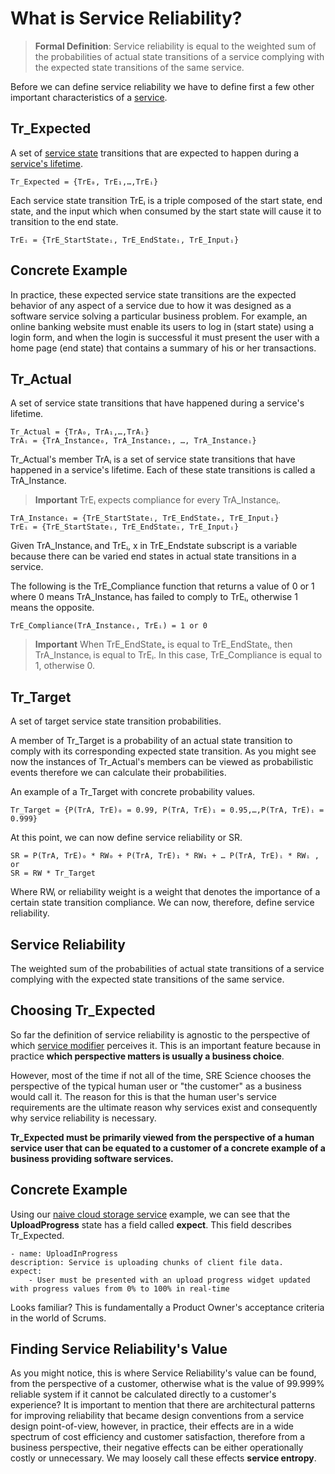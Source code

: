 # What is Service Reliability?

> **Formal Definition**: Service reliability is equal to the weighted sum of the probabilities of actual state transitions of a service complying with the expected state transitions of the same service.

Before we can define service reliability we have to define first a few other important characteristics of a [service](/documentation/service.md).

## Tr_Expected
A set of [service state](/documentation/service-state.md) transitions that are expected to happen during a [service's lifetime](/documentation/service-state.md#service-state-lifetime).

`Tr_Expected = {TrE₀, TrE₁,…,TrEᵢ}`

Each service state transition TrEᵢ is a triple composed of the start state, end state, and the input which when consumed by the start state will cause it to transition to the end state.

`TrEᵢ = {TrE_StartStateᵢ, TrE_EndStateᵢ, TrE_Inputᵢ}`

## Concrete Example
In practice, these expected service state transitions are the expected behavior of any aspect of a service due to how it was designed as a software service solving a particular business problem. For example, an online banking website must enable its users to log in (start state) using a login form, and when the login is successful it must present the user with a home page (end state) that contains a summary of his or her transactions.

## Tr_Actual
A set of service state transitions that have happened during a service's lifetime.

```
Tr_Actual = {TrA₀, TrA₁,…,TrAᵢ}
TrAᵢ = {TrA_Instance₀, TrA_Instance₁, …, TrA_Instanceᵢ}
```
Tr_Actual's member TrAᵢ is a set of service state transitions that have happened in a service's lifetime. Each of these state transitions is called a TrA_Instance.

> **Important**
TrEᵢ expects compliance for every TrA_Instanceᵢ.

```
TrA_Instanceᵢ = {TrE_StartStateᵢ, TrE_EndStateₓ, TrE_Inputᵢ}
TrEᵢ = {TrE_StartStateᵢ, TrE_EndStateᵢ, TrE_Inputᵢ}
```

Given TrA_Instanceᵢ and TrEᵢ, x in TrE_Endstate subscript is a variable because there can be varied end states in actual state transitions in a service.

The following is the TrE_Compliance function that returns a value of 0 or 1 where 0 means TrA_Instanceᵢ has failed to comply to TrEᵢ, otherwise 1 means the opposite.

`TrE_Compliance(TrA_Instanceᵢ, TrEᵢ) = 1 or 0`

> **Important** When TrE_EndStateₓ is equal to TrE_EndStateᵢ, then TrA_Instanceᵢ is equal to TrEᵢ. In this case, TrE_Compliance is equal to 1, otherwise 0.

## Tr_Target
A set of target service state transition probabilities.

A member of Tr_Target is a probability of an actual state transition to comply with its corresponding expected state transition. As you might see now the instances of Tr_Actual's members can be viewed as probabilistic events therefore we can calculate their probabilities.

An example of a Tr_Target with concrete probability values.

`Tr_Target = {P(TrA, TrE)₀ = 0.99, P(TrA, TrE)₁ = 0.95,…,P(TrA, TrE)ᵢ = 0.999}`

At this point, we can now define service reliability or SR.

```
SR = P(TrA, TrE)₀ * RW₀ + P(TrA, TrE)₁ * RW₁ + … P(TrA, TrE)ᵢ * RWᵢ , or
SR = RW * Tr_Target
```

Where RWᵢ or reliability weight is a weight that denotes the importance of a certain state transition compliance. We can now, therefore, define service reliability.


## Service Reliability
The weighted sum of the probabilities of actual state transitions of a service complying with the expected state transitions of the same service.


## Choosing Tr_Expected
So far the definition of service reliability is agnostic to the perspective of which [service modifier](/documentation/service-modifier.md) perceives it. This is an important feature because in practice **which perspective matters is usually a business choice**.

However, most of the time if not all of the time, SRE Science chooses the perspective of the typical human user or "the customer" as a business would call it. The reason for this is that the human user's service requirements are the ultimate reason why services exist and consequently why service reliability is necessary.

**Tr_Expected must be primarily viewed from the perspective of a human service user that can be equated to a customer of a concrete example of a business providing software services.**

## Concrete Example
Using our [naive cloud storage service](/documentation/service#naive-cloud-storage-service-example) example, we can see that the **UploadProgress** state has a field called **expect**. This field describes Tr_Expected.

```
- name: UploadInProgress
description: Service is uploading chunks of client file data.
expect:
    - User must be presented with an upload progress widget updated with progress values from 0% to 100% in real-time
```

Looks familiar? This is fundamentally a Product Owner's acceptance criteria in the world of Scrums.


## Finding Service Reliability's Value
As you might notice, this is where Service Reliability's value can be found, from the perspective of a customer, otherwise what is the value of 99.999% reliable system if it cannot be calculated directly to a customer's experience? It is important to mention that there are architectural patterns for improving reliability that became design conventions from a service design point-of-view, however, in practice, their effects are in a wide spectrum of cost efficiency and customer satisfaction, therefore from a business perspective, their negative effects can be either operationally costly or unnecessary. We may loosely call these effects **service entropy**.

